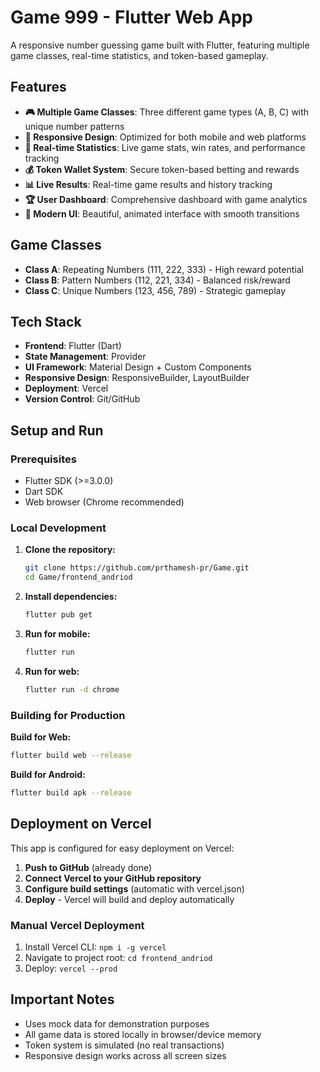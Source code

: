# Game 999 - Flutter Web App

A responsive number guessing game built with Flutter, featuring multiple game classes, real-time statistics, and token-based gameplay.

## Features

- **🎮 Multiple Game Classes**: Three different game types (A, B, C) with unique number patterns
- **📱 Responsive Design**: Optimized for both mobile and web platforms
- **🎯 Real-time Statistics**: Live game stats, win rates, and performance tracking
- **💰 Token Wallet System**: Secure token-based betting and rewards
- **📊 Live Results**: Real-time game results and history tracking
- **🏆 User Dashboard**: Comprehensive dashboard with game analytics
- **🎨 Modern UI**: Beautiful, animated interface with smooth transitions

## Game Classes

- **Class A**: Repeating Numbers (111, 222, 333) - High reward potential
- **Class B**: Pattern Numbers (112, 221, 334) - Balanced risk/reward
- **Class C**: Unique Numbers (123, 456, 789) - Strategic gameplay

## Tech Stack

- **Frontend**: Flutter (Dart)
- **State Management**: Provider
- **UI Framework**: Material Design + Custom Components
- **Responsive Design**: ResponsiveBuilder, LayoutBuilder
- **Deployment**: Vercel
- **Version Control**: Git/GitHub

## Setup and Run

### Prerequisites
- Flutter SDK (>=3.0.0)
- Dart SDK
- Web browser (Chrome recommended)

### Local Development

1. **Clone the repository:**
   ```bash
   git clone https://github.com/prthamesh-pr/Game.git
   cd Game/frontend_andriod
   ```

2. **Install dependencies:**
   ```bash
   flutter pub get
   ```

3. **Run for mobile:**
   ```bash
   flutter run
   ```

4. **Run for web:**
   ```bash
   flutter run -d chrome
   ```

### Building for Production

**Build for Web:**
```bash
flutter build web --release
```

**Build for Android:**
```bash
flutter build apk --release
```

## Deployment on Vercel

This app is configured for easy deployment on Vercel:

1. **Push to GitHub** (already done)
2. **Connect Vercel to your GitHub repository**
3. **Configure build settings** (automatic with vercel.json)
4. **Deploy** - Vercel will build and deploy automatically

### Manual Vercel Deployment

1. Install Vercel CLI: `npm i -g vercel`
2. Navigate to project root: `cd frontend_andriod`
3. Deploy: `vercel --prod`

## Important Notes

- Uses mock data for demonstration purposes
- All game data is stored locally in browser/device memory
- Token system is simulated (no real transactions)
- Responsive design works across all screen sizes
